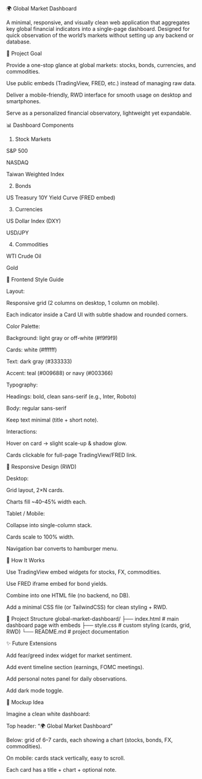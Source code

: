 🌍 Global Market Dashboard

A minimal, responsive, and visually clean web application that aggregates key global financial indicators into a single-page dashboard. Designed for quick observation of the world’s markets without setting up any backend or database.

🎯 Project Goal

Provide a one-stop glance at global markets: stocks, bonds, currencies, and commodities.

Use public embeds (TradingView, FRED, etc.) instead of managing raw data.

Deliver a mobile-friendly, RWD interface for smooth usage on desktop and smartphones.

Serve as a personalized financial observatory, lightweight yet expandable.

📊 Dashboard Components
1. Stock Markets

S&P 500

NASDAQ

Taiwan Weighted Index

2. Bonds

US Treasury 10Y Yield Curve (FRED embed)

3. Currencies

US Dollar Index (DXY)

USD/JPY

4. Commodities

WTI Crude Oil

Gold

🎨 Frontend Style Guide

Layout:

Responsive grid (2 columns on desktop, 1 column on mobile).

Each indicator inside a Card UI with subtle shadow and rounded corners.

Color Palette:

Background: light gray or off-white (#f9f9f9)

Cards: white (#ffffff)

Text: dark gray (#333333)

Accent: teal (#009688) or navy (#003366)

Typography:

Headings: bold, clean sans-serif (e.g., Inter, Roboto)

Body: regular sans-serif

Keep text minimal (title + short note).

Interactions:

Hover on card → slight scale-up & shadow glow.

Cards clickable for full-page TradingView/FRED link.

📱 Responsive Design (RWD)

Desktop:

Grid layout, 2×N cards.

Charts fill ~40–45% width each.

Tablet / Mobile:

Collapse into single-column stack.

Cards scale to 100% width.

Navigation bar converts to hamburger menu.

🚀 How It Works

Use TradingView embed widgets for stocks, FX, commodities.

Use FRED iframe embed for bond yields.

Combine into one HTML file (no backend, no DB).

Add a minimal CSS file (or TailwindCSS) for clean styling + RWD.

📂 Project Structure
global-market-dashboard/
├── index.html      # main dashboard page with embeds
├── style.css       # custom styling (cards, grid, RWD)
└── README.md       # project documentation

✨ Future Extensions

Add fear/greed index widget for market sentiment.

Add event timeline section (earnings, FOMC meetings).

Add personal notes panel for daily observations.

Add dark mode toggle.

📸 Mockup Idea

Imagine a clean white dashboard:

Top header: “🌍 Global Market Dashboard”

Below: grid of 6–7 cards, each showing a chart (stocks, bonds, FX, commodities).

On mobile: cards stack vertically, easy to scroll.

Each card has a title + chart + optional note.
